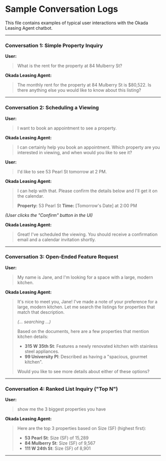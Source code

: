 # Sample Conversation Logs

This file contains examples of typical user interactions with the Okada Leasing Agent chatbot.

---

### Conversation 1: Simple Property Inquiry

**User:**
> What is the rent for the property at 84 Mulberry St?

**Okada Leasing Agent:**
> The monthly rent for the property at 84 Mulberry St is $80,522. Is there anything else you would like to know about this listing?

---

### Conversation 2: Scheduling a Viewing

**User:**
> I want to book an appointment to see a property.

**Okada Leasing Agent:**
> I can certainly help you book an appointment. Which property are you interested in viewing, and when would you like to see it?

**User:**
> I'd like to see 53 Pearl St tomorrow at 2 PM.

**Okada Leasing Agent:**
> I can help with that. Please confirm the details below and I'll get it on the calendar.
> 
> **Property:** 53 Pearl St
> **Time:** [Tomorrow's Date] at 2:00 PM

*(User clicks the "Confirm" button in the UI)*

**Okada Leasing Agent:**
> Great! I've scheduled the viewing. You should receive a confirmation email and a calendar invitation shortly.

---

### Conversation 3: Open-Ended Feature Request

**User:**
> My name is Jane, and I'm looking for a space with a large, modern kitchen.

**Okada Leasing Agent:**
> It's nice to meet you, Jane! I've made a note of your preference for a large, modern kitchen. Let me search the listings for properties that match that description.
> 
> *(... searching ...)*
> 
> Based on the documents, here are a few properties that mention kitchen details:
> - **315 W 35th St**: Features a newly renovated kitchen with stainless steel appliances.
> - **99 University Pl**: Described as having a "spacious, gourmet kitchen".
> 
> Would you like to see more details about either of these options?

---

### Conversation 4: Ranked List Inquiry ("Top N")

**User:**
> show me the 3 biggest properties you have

**Okada Leasing Agent:**
> Here are the top 3 properties based on Size (SF) (highest first):
> - **53 Pearl St**: Size (SF) of 15,289
> - **84 Mulberry St**: Size (SF) of 9,567
> - **111 W 24th St**: Size (SF) of 8,901

--- 
